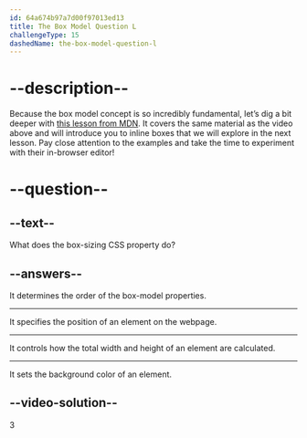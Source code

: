 ```yaml
---
id: 64a674b97a7d00f97013ed13
title: The Box Model Question L
challengeType: 15
dashedName: the-box-model-question-l
--- 
```

# --description--

Because the box model concept is so incredibly fundamental, let’s dig a bit deeper with [this lesson from MDN](https://developer.mozilla.org/en-US/docs/Learn/CSS/Building_blocks/The_box_model#what_is_the_css_box_model). It covers the same material as the video above and will introduce you to inline boxes that we will explore in the next lesson. Pay close attention to the examples and take the time to experiment with their in-browser editor!

# --question--

## --text--

What does the box-sizing CSS property do?

## --answers--

It determines the order of the box-model properties.

---

It specifies the position of an element on the webpage.

---

It controls how the total width and height of an element are calculated.

---

It sets the background color of an element.


## --video-solution--

3
